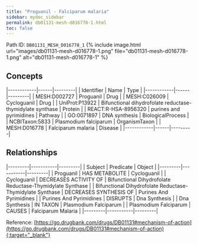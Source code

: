```yaml
---
title: "Proguanil - Falciparum malaria"
sidebar: mydoc_sidebar
permalink: db01131-mesh-d016778-1.html
toc: false 
---
```



Path ID: `DB01131_MESH_D016778_1`
{% include image.html url="images/db01131-mesh-d016778-1.png" file="db01131-mesh-d016778-1.png" alt="db01131-mesh-d016778-1" %}

## Concepts

|------------|------|---------|
| Identifier | Name | Type    |
|------------|------|---------|
| MESH:D002727 | Proguanil | Drug |
| MESH:C026009 | Cycloguanil | Drug |
| UniProt:P13922 | Bifunctional dihydrofolate reductase-thymidylate synthase | Protein |
| REACT:R-HSA-8956320 | purines and pyrimidines | Pathway |
| GO:0071897 | DNA synthesis | BiologicalProcess |
| NCBITaxon:5833 | Plasmodium falciparum | OrganismTaxon |
| MESH:D016778 | Falciparum malaria | Disease |
|------------|------|---------|

## Relationships

|---------|-----------|---------|
| Subject | Predicate | Object  |
|---------|-----------|---------|
| Proguanil | HAS METABOLITE | Cycloguanil |
| Cycloguanil | DECREASES ACTIVITY OF | Bifunctional Dihydrofolate Reductase-Thymidylate Synthase |
| Bifunctional Dihydrofolate Reductase-Thymidylate Synthase | DECREASES SYNTHESIS OF | Purines And Pyrimidines |
| Purines And Pyrimidines | DISRUPTS | Dna Synthesis |
| Dna Synthesis | IN TAXON | Plasmodium Falciparum |
| Plasmodium Falciparum | CAUSES | Falciparum Malaria |
|---------|-----------|---------|

Reference: [https://go.drugbank.com/drugs/DB01131#mechanism-of-action](https://go.drugbank.com/drugs/DB01131#mechanism-of-action){:target="_blank"}
